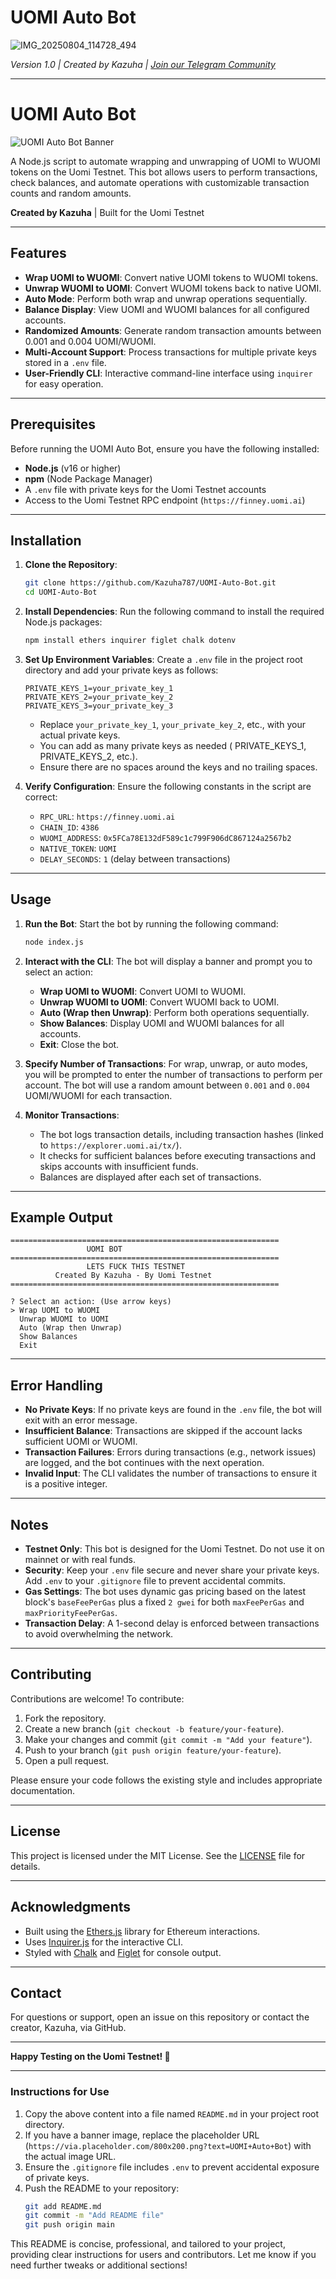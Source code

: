 # UOMI Auto Bot
![IMG_20250804_114728_494](https://github.com/user-attachments/assets/142425f7-0dd2-4335-863b-27942c0bf398)

*Version 1.0 | Created by Kazuha | [Join our Telegram Community](https://t.me/Offical_Im_kazuha)*

---

# UOMI Auto Bot

![UOMI Auto Bot Banner](https://via.placeholder.com/800x200.png?text=UOMI+Auto+Bot) <!-- Optional: Replace with a real banner image if available -->

A Node.js script to automate wrapping and unwrapping of UOMI to WUOMI tokens on the Uomi Testnet. This bot allows users to perform transactions, check balances, and automate operations with customizable transaction counts and random amounts.

**Created by Kazuha** | Built for the Uomi Testnet

---

## Features

- **Wrap UOMI to WUOMI**: Convert native UOMI tokens to WUOMI tokens.
- **Unwrap WUOMI to UOMI**: Convert WUOMI tokens back to native UOMI.
- **Auto Mode**: Perform both wrap and unwrap operations sequentially.
- **Balance Display**: View UOMI and WUOMI balances for all configured accounts.
- **Randomized Amounts**: Generate random transaction amounts between 0.001 and 0.004 UOMI/WUOMI.
- **Multi-Account Support**: Process transactions for multiple private keys stored in a `.env` file.
- **User-Friendly CLI**: Interactive command-line interface using `inquirer` for easy operation.

---

## Prerequisites

Before running the UOMI Auto Bot, ensure you have the following installed:

- **Node.js** (v16 or higher)
- **npm** (Node Package Manager)
- A `.env` file with private keys for the Uomi Testnet accounts
- Access to the Uomi Testnet RPC endpoint (`https://finney.uomi.ai`)

---

## Installation

1. **Clone the Repository**:
   ```bash
   git clone https://github.com/Kazuha787/UOMI-Auto-Bot.git
   cd UOMI-Auto-Bot
   ```

2. **Install Dependencies**:
   Run the following command to install the required Node.js packages:
   ```bash
   npm install ethers inquirer figlet chalk dotenv
   ```

3. **Set Up Environment Variables**:
   Create a `.env` file in the project root directory and add your private keys as follows:
   ```env
   PRIVATE_KEYS_1=your_private_key_1
   PRIVATE_KEYS_2=your_private_key_2
   PRIVATE_KEYS_3=your_private_key_3
   ```
   - Replace `your_private_key_1`, `your_private_key_2`, etc., with your actual private keys.
   - You can add as many private keys as needed ( PRIVATE_KEYS_1, PRIVATE_KEYS_2, etc.).
   - Ensure there are no spaces around the keys and no trailing spaces.

4. **Verify Configuration**:
   Ensure the following constants in the script are correct:
   - `RPC_URL`: `https://finney.uomi.ai`
   - `CHAIN_ID`: `4386`
   - `WUOMI_ADDRESS`: `0x5FCa78E132dF589c1c799F906dC867124a2567b2`
   - `NATIVE_TOKEN`: `UOMI`
   - `DELAY_SECONDS`: `1` (delay between transactions)

---

## Usage

1. **Run the Bot**:
   Start the bot by running the following command:
   ```bash
   node index.js
   ```

2. **Interact with the CLI**:
   The bot will display a banner and prompt you to select an action:
   - **Wrap UOMI to WUOMI**: Convert UOMI to WUOMI.
   - **Unwrap WUOMI to UOMI**: Convert WUOMI back to UOMI.
   - **Auto (Wrap then Unwrap)**: Perform both operations sequentially.
   - **Show Balances**: Display UOMI and WUOMI balances for all accounts.
   - **Exit**: Close the bot.

3. **Specify Number of Transactions**:
   For wrap, unwrap, or auto modes, you will be prompted to enter the number of transactions to perform per account. The bot will use a random amount between `0.001` and `0.004` UOMI/WUOMI for each transaction.

4. **Monitor Transactions**:
   - The bot logs transaction details, including transaction hashes (linked to `https://explorer.uomi.ai/tx/`).
   - It checks for sufficient balances before executing transactions and skips accounts with insufficient funds.
   - Balances are displayed after each set of transactions.

---

## Example Output

```
============================================================
                 UOMI BOT
============================================================
                 LETS FUCK THIS TESTNET
          Created By Kazuha - By Uomi Testnet
============================================================

? Select an action: (Use arrow keys)
> Wrap UOMI to WUOMI
  Unwrap WUOMI to UOMI
  Auto (Wrap then Unwrap)
  Show Balances
  Exit
```

---

## Error Handling

- **No Private Keys**: If no private keys are found in the `.env` file, the bot will exit with an error message.
- **Insufficient Balance**: Transactions are skipped if the account lacks sufficient UOMI or WUOMI.
- **Transaction Failures**: Errors during transactions (e.g., network issues) are logged, and the bot continues with the next operation.
- **Invalid Input**: The CLI validates the number of transactions to ensure it is a positive integer.

---

## Notes

- **Testnet Only**: This bot is designed for the Uomi Testnet. Do not use it on mainnet or with real funds.
- **Security**: Keep your `.env` file secure and never share your private keys. Add `.env` to your `.gitignore` file to prevent accidental commits.
- **Gas Settings**: The bot uses dynamic gas pricing based on the latest block's `baseFeePerGas` plus a fixed `2 gwei` for both `maxFeePerGas` and `maxPriorityFeePerGas`.
- **Transaction Delay**: A 1-second delay is enforced between transactions to avoid overwhelming the network.

---

## Contributing

Contributions are welcome! To contribute:

1. Fork the repository.
2. Create a new branch (`git checkout -b feature/your-feature`).
3. Make your changes and commit (`git commit -m "Add your feature"`).
4. Push to your branch (`git push origin feature/your-feature`).
5. Open a pull request.

Please ensure your code follows the existing style and includes appropriate documentation.

---

## License

This project is licensed under the MIT License. See the [LICENSE](LICENSE) file for details.

---

## Acknowledgments

- Built using the [Ethers.js](https://docs.ethers.io/) library for Ethereum interactions.
- Uses [Inquirer.js](https://github.com/SBoudrias/Inquirer.js) for the interactive CLI.
- Styled with [Chalk](https://github.com/chalk/chalk) and [Figlet](https://github.com/patorjk/figlet.js) for console output.

---

## Contact

For questions or support, open an issue on this repository or contact the creator, Kazuha, via GitHub.

---

**Happy Testing on the Uomi Testnet! 🚀**

---

### Instructions for Use

1. Copy the above content into a file named `README.md` in your project root directory.
2. If you have a banner image, replace the placeholder URL (`https://via.placeholder.com/800x200.png?text=UOMI+Auto+Bot`) with the actual image URL.
3. Ensure the `.gitignore` file includes `.env` to prevent accidental exposure of private keys.
4. Push the README to your repository:
   ```bash
   git add README.md
   git commit -m "Add README file"
   git push origin main
   ```

This README is concise, professional, and tailored to your project, providing clear instructions for users and contributors. Let me know if you need further tweaks or additional sections!

